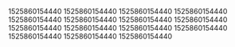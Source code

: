 1525860154440
1525860154440
1525860154440
1525860154440
1525860154440
1525860154440
1525860154440
1525860154440
1525860154440
1525860154440
1525860154440
1525860154440
1525860154440
1525860154440
1525860154440